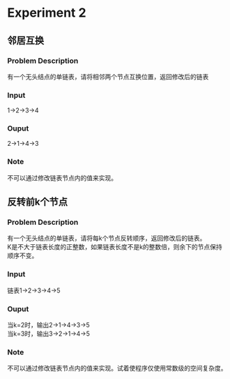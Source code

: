 # Experiment 2
## 邻居互换
### Problem Description
有一个无头结点的单链表，请将相邻两个节点互换位置，返回修改后的链表
### Input
1->2->3->4
### Ouput
2->1->4->3
### Note
不可以通过修改链表节点内的值来实现。

## 反转前k个节点
### Problem Description
有一个无头结点的单链表，请将每k个节点反转顺序，返回修改后的链表。</br>
K是不大于链表长度的正整数，如果链表长度不是k的整数倍，则余下的节点保持顺序不变。
### Input
链表1->2->3->4->5
### Ouput
当k=2时，输出2->1->4->3->5 </br>
当k=3时，输出3->2->1->4->5
### Note
不可以通过修改链表节点内的值来实现。试着使程序仅使用常数级的空间复杂度。